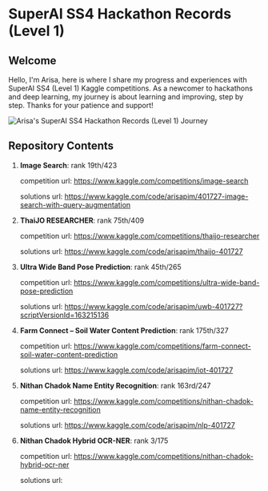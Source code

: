 # SuperAI SS4 Hackathon Records (Level 1)

## Welcome

Hello, I'm Arisa, here is where I share my progress and experiences with SuperAI SS4 (Level 1) Kaggle competitions. As a newcomer to hackathons and deep learning, my journey is about learning and improving, step by step. Thanks for your patience and support!

![Arisa's SuperAI SS4 Hackathon Records (Level 1) Journey](https://drive.google.com/file/d/1wg84qBBSPG4K83R2ar1cAB-j5OY245tl/view?usp=sharing)

## Repository Contents

1. **Image Search**: rank 19th/423

    competition url: https://www.kaggle.com/competitions/image-search

    solutions url: https://www.kaggle.com/code/arisapim/401727-image-search-with-query-augmentation


2. **ThaiJO RESEARCHER**: rank 75th/409

    competition url: https://www.kaggle.com/competitions/thaijo-researcher

    solutions url: https://www.kaggle.com/code/arisapim/thaijo-401727


3. **Ultra Wide Band Pose Prediction**: rank 45th/265

    competition url: https://www.kaggle.com/competitions/ultra-wide-band-pose-prediction

    solutions url: https://www.kaggle.com/code/arisapim/uwb-401727?scriptVersionId=163215136


4. **Farm Connect – Soil Water Content Prediction**: rank 175th/327

    competition url: https://www.kaggle.com/competitions/farm-connect-soil-water-content-prediction

    solutions url: https://www.kaggle.com/code/arisapim/iot-401727


5. **Nithan Chadok Name Entity Recognition**: rank 163rd/247

    competition url: https://www.kaggle.com/competitions/nithan-chadok-name-entity-recognition

    solutions url: https://www.kaggle.com/code/arisapim/nlp-401727

6. **Nithan Chadok Hybrid OCR-NER**: rank 3/175
   
   competition url: https://www.kaggle.com/competitions/nithan-chadok-hybrid-ocr-ner
   
   solutions url: 
